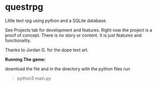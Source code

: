 # questrpg
Little text rpg using python and a SQLite database.

See Projects tab for development and features. Right now the project is a proof of concept. There is no story or content. It is just features and functionality.

Thanks to Jordan G. for the dope text art.

**Running The game:**

download the file and in the directory with the python files run 
>python3 main.py

